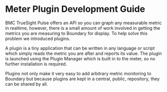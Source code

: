 Meter Plugin Development Guide
==================================================

BMC TrueSight Pulse offers an API so you can graph any measurable metric in realtime, however, there is a small amount of work involved in getting the metrics you are measuring to Boundary for display. To help solve this problem we introduced plugins.

A plugin is a tiny application that can be written in any language or script which simply reads the metric you are after and reports its value. The plugin is launched using the Plugin Manager which is built in to the meter, so no further installation is required.

Plugins not only make it very easy to add arbitrary metric monitoring to Boundary but because plugins are kept in a central, public, repository, they can be shared by all.

